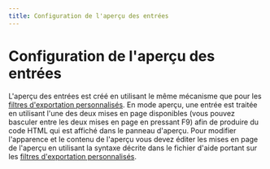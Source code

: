 ```yaml
---
title: Configuration de l'aperçu des entrées
---
```


# Configuration de l'aperçu des entrées

L'aperçu des entrées est créé en utilisant le même mécanisme que pour les [filtres d'exportation personnalisés](CustomExports). En mode aperçu, une entrée est traitée en utilisant l'une des deux mises en page disponibles (vous pouvez basculer entre les deux mises en page en pressant F9) afin de produire du code HTML qui est affiché dans le panneau d'aperçu. Pour modifier l'apparence et le contenu de l'aperçu vous devez éditer les mises en page de l'aperçu en utilisant la syntaxe décrite dans le fichier d'aide portant sur les [filtres d'exportation personnalisés](CustomExports).
